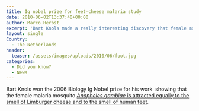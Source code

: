 ```yaml
---
title: Ig nobel prize for feet-cheese malaria study
date: 2010-06-02T13:37:40+00:00
author: Marco Herbst
excerpt: 'Bart Knols made a really interesting discovery that female mosquitoes that carry malaria are attracted towards human feet and Limburger cheese with equal intensity. This discovery earned him the Biology Ig Nobel Prize in the year two thousand and six. '
layout: single
Country:
  - The Netherlands
header:
  teaser: /assets/images/uploads/2010/06/foot.jpg
categories:
  - Did you know?
  - News
---
```

Bart Knols won the 2006 Biology Ig Nobel prize for his work  showing that the female malaria mosquito [_Anopheles gambiae_ is attracted equally to the smell of Limburger cheese and to the smell of human feet](http://dx.doi.org/10.1016/0169-4758(96)10002-8 "Parasitology Today").